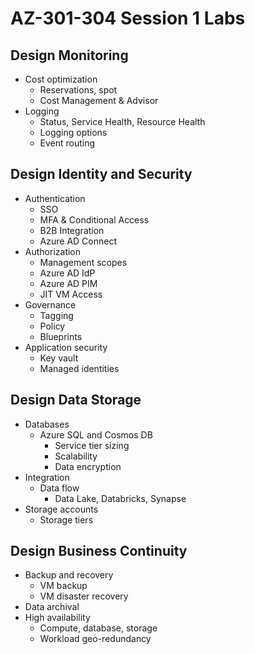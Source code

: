 # AZ-301-304 Session 1 Labs

## Design Monitoring

* Cost optimization
  * Reservations, spot
  * Cost Management & Advisor
* Logging
  * Status, Service Health, Resource Health
  * Logging options
  * Event routing

## Design Identity and Security

* Authentication
  * SSO
  * MFA & Conditional Access
  * B2B Integration
  * Azure AD Connect
* Authorization
  * Management scopes
  * Azure AD IdP
  * Azure AD PIM
  * JIT VM Access
* Governance
  * Tagging
  * Policy
  * Blueprints
* Application security
  * Key vault
  * Managed identities

## Design Data Storage

* Databases
  * Azure SQL and Cosmos DB
    * Service tier sizing
    * Scalability
    * Data encryption
* Integration
  * Data flow
    * Data Lake, Databricks, Synapse
* Storage accounts
  * Storage tiers

## Design Business Continuity

* Backup and recovery
  * VM backup
  * VM disaster recovery
* Data archival
* High availability
  * Compute, database, storage
  * Workload geo-redundancy
